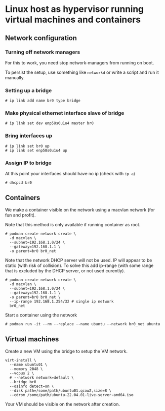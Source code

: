 # Linux host as hypervisor running virtual machines and containers

## Network configuration

### Turning off network managers

For this to work, you need stop network-managers from running on boot.

To persist the setup, use something like `networkd` or write a script and run it manually.

### Setting up a bridge 

```
# ip link add name br0 type bridge
```

### Make physical ethernet interface slave of bridge

```
# ip link set dev enp58s0u1u4 master br0
```

### Bring interfaces up
```
# ip link set br0 up
# ip link set enp58s0u1u4 up
```

### Assign IP to bridge

At this point your interfaces should have no ip (check with `ip a`)

```
# dhcpcd br0
```

## Containers

We make a container visible on the network using a macvlan network (for fun and profit).

Note that this method is only available if running container as root.

```
# podman create network create \
  -d macvlan \
  --subnet=192.168.1.0/24 \
  --gateway=192.168.1.1 \
  -o parent=br0 br0_net
```

Note that the network DHCP server will not be used. IP will appear to be static (with risk of collision). To solve this
add ip-range (with some range that is excluded by the DHCP server, or not used curently).

```
# podman create network create \
  -d macvlan \
  --subnet=192.168.1.0/24 \
  --gateway=192.168.1.1 \
  -o parent=br0 br0_net \
  --ip-range 192.168.1.254/32 # single ip network
  br0_net
```

Start a container using the network

```
# podman run -it --rm --replace --name ubuntu --network br0_net ubuntu
```

## Virtual machines

Create a new VM using the bridge to setup the VM network.

```
virt-install \
  --name ubuntu01 \
  --memory 2048 \
  --vcpus 2 \
  # --network network=default \
  --bridge br0
  --osinfo detect=on \
  --disk path=/some/path/ubuntu01.qcow2,size=8 \
  --cdrom /some/path/ubuntu-22.04.01-live-server-amd64.iso
```

Your VM should be visible on the network after creation.
